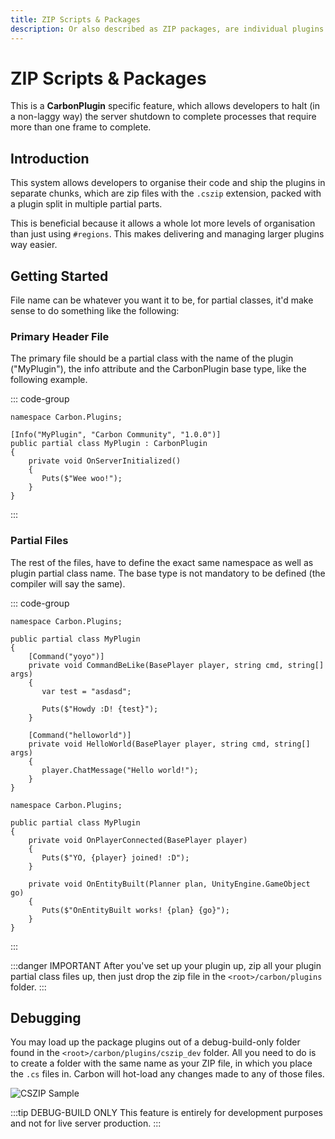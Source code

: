 ```yaml
---
title: ZIP Scripts & Packages
description: Or also described as ZIP packages, are individual plugins which are split in multiple different files under the same namespace and partial class name.
---
```


# ZIP Scripts & Packages

This is a **CarbonPlugin** specific feature, which allows developers to halt (in a non-laggy way) the server shutdown to complete processes that require more than one frame to complete.


## Introduction
This system allows developers to organise their code and ship the plugins in separate chunks, which are zip files with the `.cszip` extension, packed with a plugin split in multiple partial parts. 

This is beneficial because it allows a whole lot more levels of organisation than just using `#regions`. This makes delivering and managing larger plugins way easier.

## Getting Started
File name can be whatever you want it to be, for partial classes, it'd make sense to do something like the following:

### Primary Header File
The primary file should be a partial class with the name of the plugin ("MyPlugin"), the info attribute and the CarbonPlugin base type, like the following example.

::: code-group
```csharp:line-numbers [MyPlugin.Main.cs]
namespace Carbon.Plugins;

[Info("MyPlugin", "Carbon Community", "1.0.0")]
public partial class MyPlugin : CarbonPlugin
{
    private void OnServerInitialized()
    {
       Puts($"Wee woo!");
    }
}
```
:::

### Partial Files
The rest of the files, have to define the exact same namespace as well as plugin partial class name. The base type is not mandatory to be defined (the compiler will say the same).

::: code-group
```csharp:line-numbers [MyPlugin.Commands.cs]
namespace Carbon.Plugins;

public partial class MyPlugin
{
    [Command("yoyo")]
    private void CommandBeLike(BasePlayer player, string cmd, string[] args)
    {
       var test = "asdasd";

       Puts($"Howdy :D! {test}");
    }

    [Command("helloworld")]
    private void HelloWorld(BasePlayer player, string cmd, string[] args)
    {
       player.ChatMessage("Hello world!");
    }
}
```

```csharp:line-numbers [MyPlugin.Hooks.cs]
namespace Carbon.Plugins;

public partial class MyPlugin
{
    private void OnPlayerConnected(BasePlayer player)
    {
       Puts($"YO, {player} joined! :D");
    }

    private void OnEntityBuilt(Planner plan, UnityEngine.GameObject go)
    {
       Puts($"OnEntityBuilt works! {plan} {go}");
    }
}
```
:::

:::danger IMPORTANT
After you've set up your plugin up, zip all your plugin partial class files up, then just drop the zip file in the `<root>/carbon/plugins` folder.
:::

## Debugging
You may load up the package plugins out of a debug-build-only folder found in the `<root>/carbon/plugins/cszip_dev` folder. All you need to do is to create a folder with the same name as your ZIP file, in which you place the `.cs` files in. Carbon will hot-load any changes made to any of those files.

![CSZIP Sample](/misc/cszip-sample.webp)

:::tip DEBUG-BUILD ONLY
This feature is entirely for development purposes and not for live server production.
:::